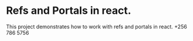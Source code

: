 # Refs and Portals in react.

This project demonstrates how to work with refs and portals in react.
+256 786 5756